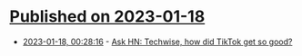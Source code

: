 # [Published on 2023-01-18](index.md)

* [2023-01-18, 00:28:16](https://news.ycombinator.com/item?id=34421594) - [Ask HN: Techwise, how did TikTok get so good?](https://news.ycombinator.com/item?id=34421594)

